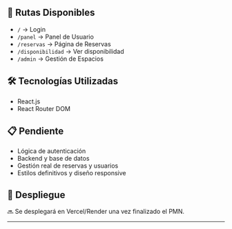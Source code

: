 
## 🔗 Rutas Disponibles

- `/` → Login
- `/panel` → Panel de Usuario
- `/reservas` → Página de Reservas
- `/disponibilidad` → Ver disponibilidad
- `/admin` → Gestión de Espacios

## 🛠️ Tecnologías Utilizadas

- React.js
- React Router DOM

## 📋 Pendiente

- Lógica de autenticación
- Backend y base de datos
- Gestión real de reservas y usuarios
- Estilos definitivos y diseño responsive

## 🔗 Despliegue

🔜 Se desplegará en Vercel/Render una vez finalizado el PMN.

---


